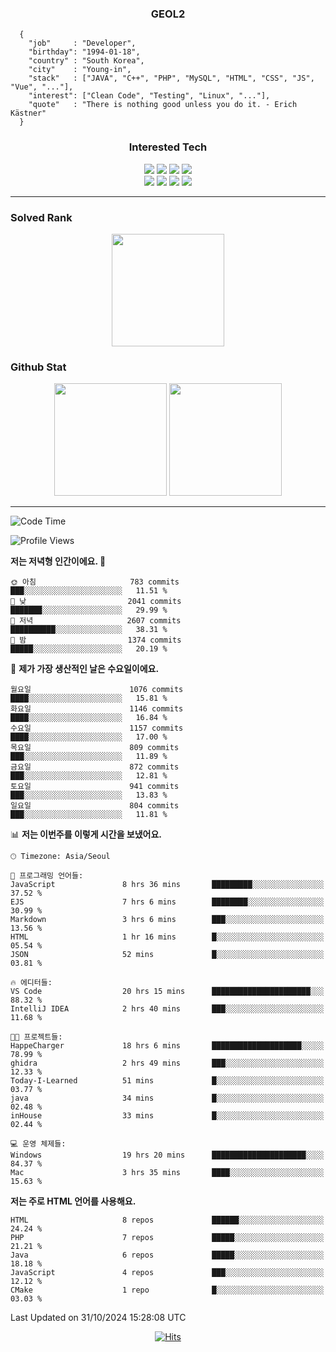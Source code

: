 <div align="center">

  ### GEOL2
</div>

```
  {
    "job"     : "Developer",
    "birthday": "1994-01-18",
    "country" : "South Korea",
    "city"    : "Young-in",
    "stack"   : ["JAVA", "C++", "PHP", "MySQL", "HTML", "CSS", "JS", "Vue", "..."],
    "interest": ["Clean Code", "Testing", "Linux", "..."], 
    "quote"   : "There is nothing good unless you do it. - Erich Kästner"
  }
  ```
  
<div align="center">
  
  ### Interested Tech
  
  <img src="https://img.shields.io/badge/CodeIgniter4-E34F26?style=flat-square&logo=codeigniter&logoColor=white">
    <img src="https://img.shields.io/badge/Laravel-F05340?style=flat-square&logo=Laravel&logoColor=white">
  <img src="https://img.shields.io/badge/SpringBoot-6DB33F?style=flat-square&logo=SpringBoot&logoColor=white">
  <img src="https://img.shields.io/badge/Express-000000?style=flat-square&logo=Express&logoColor=white">
  <br>
  <img src="https://img.shields.io/badge/Three.js-000000?style=flat-square&logo=Three.js&logoColor=white">
  <img src="https://img.shields.io/badge/JavaScript-F7DF1E?style=flat-square&logo=JavaScript&logoColor=black">
  <img src="https://img.shields.io/badge/TypeScript-007acc?style=flat-square&logo=TypeScript&logoColor=black">
  <img src="https://img.shields.io/badge/MySQL-4479A1?style=flat-square&logo=mysql&logoColor=white"><br>

</div>

------------

  ### Solved Rank
  
  <div align="center">
    <img height="180em" src="https://mazassumnida.wtf/api/v2/generate_badge?boj=geol2">
  </div>
  
  ### Github Stat 
  <div align="center">
    <img height="180em" src="https://github-readme-stats-git-masterrstaa-rickstaa.vercel.app/api?username=geol2&show_icons=true&theme=dark">
    <img height="180em" src="https://github-readme-stats-git-masterrstaa-rickstaa.vercel.app/api/top-langs/?username=geol2&show_icons=true&hide=css,scss,html&layout=compact&theme=dark&count_private=true&langs_count=8">
  </div>
  
------------

<!--START_SECTION:waka-->
![Code Time](http://img.shields.io/badge/Code%20Time-3%2C363%20hrs%2021%20mins-blue)

![Profile Views](http://img.shields.io/badge/Profile%20Views-11-blue)

**저는 저녁형 인간이에요. 🦉** 

```text
🌞 아침                     783 commits         ███░░░░░░░░░░░░░░░░░░░░░░   11.51 % 
🌆 낮　                     2041 commits        ███████░░░░░░░░░░░░░░░░░░   29.99 % 
🌃 저녁                     2607 commits        ██████████░░░░░░░░░░░░░░░   38.31 % 
🌙 밤　                     1374 commits        █████░░░░░░░░░░░░░░░░░░░░   20.19 % 
```
📅 **제가 가장 생산적인 날은 수요일이에요.** 

```text
월요일                      1076 commits        ████░░░░░░░░░░░░░░░░░░░░░   15.81 % 
화요일                      1146 commits        ████░░░░░░░░░░░░░░░░░░░░░   16.84 % 
수요일                      1157 commits        ████░░░░░░░░░░░░░░░░░░░░░   17.00 % 
목요일                      809 commits         ███░░░░░░░░░░░░░░░░░░░░░░   11.89 % 
금요일                      872 commits         ███░░░░░░░░░░░░░░░░░░░░░░   12.81 % 
토요일                      941 commits         ███░░░░░░░░░░░░░░░░░░░░░░   13.83 % 
일요일                      804 commits         ███░░░░░░░░░░░░░░░░░░░░░░   11.81 % 
```


📊 **저는 이번주를 이렇게 시간을 보냈어요.** 

```text
🕑︎ Timezone: Asia/Seoul

💬 프로그래밍 언어들: 
JavaScript               8 hrs 36 mins       █████████░░░░░░░░░░░░░░░░   37.52 % 
EJS                      7 hrs 6 mins        ████████░░░░░░░░░░░░░░░░░   30.99 % 
Markdown                 3 hrs 6 mins        ███░░░░░░░░░░░░░░░░░░░░░░   13.56 % 
HTML                     1 hr 16 mins        █░░░░░░░░░░░░░░░░░░░░░░░░   05.54 % 
JSON                     52 mins             █░░░░░░░░░░░░░░░░░░░░░░░░   03.81 % 

🔥 에디터들: 
VS Code                  20 hrs 15 mins      ██████████████████████░░░   88.32 % 
IntelliJ IDEA            2 hrs 40 mins       ███░░░░░░░░░░░░░░░░░░░░░░   11.68 % 

🐱‍💻 프로젝트들: 
HappeCharger             18 hrs 6 mins       ████████████████████░░░░░   78.99 % 
ghidra                   2 hrs 49 mins       ███░░░░░░░░░░░░░░░░░░░░░░   12.33 % 
Today-I-Learned          51 mins             █░░░░░░░░░░░░░░░░░░░░░░░░   03.77 % 
java                     34 mins             █░░░░░░░░░░░░░░░░░░░░░░░░   02.48 % 
inHouse                  33 mins             █░░░░░░░░░░░░░░░░░░░░░░░░   02.44 % 

💻 운영 체제들: 
Windows                  19 hrs 20 mins      █████████████████████░░░░   84.37 % 
Mac                      3 hrs 35 mins       ████░░░░░░░░░░░░░░░░░░░░░   15.63 % 
```

**저는 주로 HTML 언어를 사용해요.** 

```text
HTML                     8 repos             ██████░░░░░░░░░░░░░░░░░░░   24.24 % 
PHP                      7 repos             █████░░░░░░░░░░░░░░░░░░░░   21.21 % 
Java                     6 repos             █████░░░░░░░░░░░░░░░░░░░░   18.18 % 
JavaScript               4 repos             ███░░░░░░░░░░░░░░░░░░░░░░   12.12 % 
CMake                    1 repo              █░░░░░░░░░░░░░░░░░░░░░░░░   03.03 % 
```




 Last Updated on 31/10/2024 15:28:08 UTC
<!--END_SECTION:waka-->

<div align="center">
  
  [![Hits](https://hits.seeyoufarm.com/api/count/incr/badge.svg?url=https%3A%2F%2Fgithub.com%2Fgeol2&count_bg=%2379C83D&title_bg=%23555555&icon=myspace.svg&icon_color=%23E7E7E7&title=hits&edge_flat=false)](https://hits.seeyoufarm.com)
  
</div>

<!--
**Geol2/Geol2** is a ✨ _special_ ✨ repository because its `README.md` (this file) appears on your GitHub profile.

Here are some ideas to get you started:
- 🔭 I’m currently working on ...
- 🌱 I’m currently learning ...
- 👯 I’m looking to collaborate on ...
- 🤔 I’m looking for help with ...
- 💬 Ask me about ...
- 📫 How to reach me: ...
- 😄 Pronouns: ...
- ⚡ Fun fact: ...
-->
